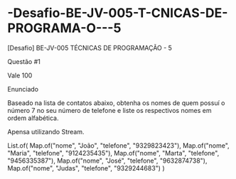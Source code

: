 # -Desafio-BE-JV-005-T-CNICAS-DE-PROGRAMA-O---5
[Desafio] BE-JV-005 TÉCNICAS DE PROGRAMAÇÃO - 5

Questão #1

Vale 100

Enunciado

Baseado na lista de contatos abaixo, obtenha os nomes de quem possuí o número 7 no seu número de telefone e liste os respectivos nomes em ordem alfabética.

Apensa utilizando Stream.

List.of(
    Map.of("nome", "João", "telefone", "9329823423"),
    Map.of("nome", "Maria", "telefone", "9124235435"),
    Map.of("nome", "Marta", "telefone", "9456335387"),
    Map.of("nome", "José", "telefone", "9632874738"),
    Map.of("nome", "Judas", "telefone", "9329244683")
)
